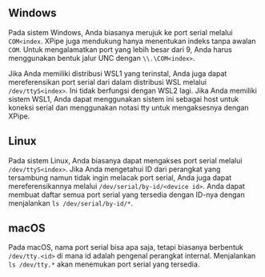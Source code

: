 ## Windows

Pada sistem Windows, Anda biasanya merujuk ke port serial melalui `COM<index`.
XPipe juga mendukung hanya menentukan indeks tanpa awalan `COM`.
Untuk mengalamatkan port yang lebih besar dari 9, Anda harus menggunakan bentuk jalur UNC dengan `\\.\COM<index>`.

Jika Anda memiliki distribusi WSL1 yang terinstal, Anda juga dapat mereferensikan port serial dari dalam distribusi WSL melalui `/dev/ttyS<index>`.
Ini tidak berfungsi dengan WSL2 lagi.
Jika Anda memiliki sistem WSL1, Anda dapat menggunakan sistem ini sebagai host untuk koneksi serial dan menggunakan notasi tty untuk mengaksesnya dengan XPipe.

## Linux

Pada sistem Linux, Anda biasanya dapat mengakses port serial melalui `/dev/ttyS<index>`.
Jika Anda mengetahui ID dari perangkat yang tersambung namun tidak ingin melacak port serial, Anda juga dapat mereferensikannya melalui `/dev/serial/by-id/<device id>`.
Anda dapat membuat daftar semua port serial yang tersedia dengan ID-nya dengan menjalankan `ls /dev/serial/by-id/*`.

## macOS

Pada macOS, nama port serial bisa apa saja, tetapi biasanya berbentuk `/dev/tty.<id>` di mana id adalah pengenal perangkat internal.
Menjalankan `ls /dev/tty.*` akan menemukan port serial yang tersedia.
